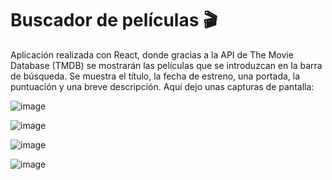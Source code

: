 # Buscador de películas 🎬

Aplicación realizada con React, donde gracias a la API de The Movie Database (TMDB) se mostrarán las películas que se introduzcan en la barra de búsqueda. 
Se muestra el título, la fecha de estreno, una portada, la puntuación y una breve descripción. Aquí dejo unas capturas de pantalla:

![image](https://github.com/svigild/BuscadorPeliculas/assets/116498192/112b19d7-266a-4921-82d6-5067aae4fbfd)

![image](https://github.com/svigild/BuscadorPeliculas/assets/116498192/b1e5aaa9-0824-4bd5-9de3-20863c0abc2d)

![image](https://github.com/svigild/BuscadorPeliculas/assets/116498192/10a62891-5c19-431d-b361-36cb3c76114b)

![image](https://github.com/svigild/BuscadorPeliculas/assets/116498192/b2175ff4-5403-4dff-a657-e26013565cd3)

